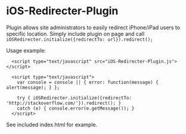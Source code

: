 iOS-Redirecter-Plugin
=====================

Plugin allows site administrators to easily redirect iPhone/iPad users to specific location.
Simply include plugin on page and call ``` iOSRedirecter.initialize({redirectTo: url}).redirect(); ```

Usage example:
```xhtml
  <script type="text/javascript" src="iOS-Redirecter-Plugin.js"></script>

  <script type="text/javascript">
    var console = console || { error: function(message) { alert(message); } };

    try { iOSRedirecter.initialize({redirectTo: 'http://stackoverflow.com/'}).redirect(); }
    catch (e) { console.error(e.getMessage()); }
  </script>
```

See included index.html for example.
